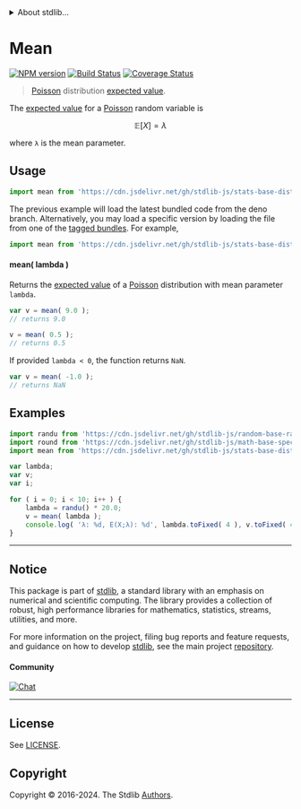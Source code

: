 <!--

@license Apache-2.0

Copyright (c) 2018 The Stdlib Authors.

Licensed under the Apache License, Version 2.0 (the "License");
you may not use this file except in compliance with the License.
You may obtain a copy of the License at

   http://www.apache.org/licenses/LICENSE-2.0

Unless required by applicable law or agreed to in writing, software
distributed under the License is distributed on an "AS IS" BASIS,
WITHOUT WARRANTIES OR CONDITIONS OF ANY KIND, either express or implied.
See the License for the specific language governing permissions and
limitations under the License.

-->


<details>
  <summary>
    About stdlib...
  </summary>
  <p>We believe in a future in which the web is a preferred environment for numerical computation. To help realize this future, we've built stdlib. stdlib is a standard library, with an emphasis on numerical and scientific computation, written in JavaScript (and C) for execution in browsers and in Node.js.</p>
  <p>The library is fully decomposable, being architected in such a way that you can swap out and mix and match APIs and functionality to cater to your exact preferences and use cases.</p>
  <p>When you use stdlib, you can be absolutely certain that you are using the most thorough, rigorous, well-written, studied, documented, tested, measured, and high-quality code out there.</p>
  <p>To join us in bringing numerical computing to the web, get started by checking us out on <a href="https://github.com/stdlib-js/stdlib">GitHub</a>, and please consider <a href="https://opencollective.com/stdlib">financially supporting stdlib</a>. We greatly appreciate your continued support!</p>
</details>

# Mean

[![NPM version][npm-image]][npm-url] [![Build Status][test-image]][test-url] [![Coverage Status][coverage-image]][coverage-url] <!-- [![dependencies][dependencies-image]][dependencies-url] -->

> [Poisson][poisson-distribution] distribution [expected value][expected-value].

<!-- Section to include introductory text. Make sure to keep an empty line after the intro `section` element and another before the `/section` close. -->

<section class="intro">

The [expected value][expected-value] for a [Poisson][poisson-distribution] random variable is

<!-- <equation class="equation" label="eq:poisson_expectation" align="center" raw="\mathbb{E}\left[ X \right] = \lambda" alt="Expected value for a Poisson distribution."> -->

```math
\mathbb{E}\left[ X \right] = \lambda
```

<!-- <div class="equation" align="center" data-raw-text="\mathbb{E}\left[ X \right] = \lambda" data-equation="eq:poisson_expectation">
    <img src="https://cdn.jsdelivr.net/gh/stdlib-js/stdlib@51534079fef45e990850102147e8945fb023d1d0/lib/node_modules/@stdlib/stats/base/dists/poisson/mean/docs/img/equation_poisson_expectation.svg" alt="Expected value for a Poisson distribution.">
    <br>
</div> -->

<!-- </equation> -->

where `λ` is the mean parameter.

</section>

<!-- /.intro -->

<!-- Package usage documentation. -->



<section class="usage">

## Usage

```javascript
import mean from 'https://cdn.jsdelivr.net/gh/stdlib-js/stats-base-dists-poisson-mean@deno/mod.js';
```
The previous example will load the latest bundled code from the deno branch. Alternatively, you may load a specific version by loading the file from one of the [tagged bundles](https://github.com/stdlib-js/stats-base-dists-poisson-mean/tags). For example,

```javascript
import mean from 'https://cdn.jsdelivr.net/gh/stdlib-js/stats-base-dists-poisson-mean@v0.2.0-deno/mod.js';
```

#### mean( lambda )

Returns the [expected value][expected-value] of a [Poisson][poisson-distribution] distribution with mean parameter `lambda`.

```javascript
var v = mean( 9.0 );
// returns 9.0

v = mean( 0.5 );
// returns 0.5
```

If provided `lambda < 0`, the function returns `NaN`.

```javascript
var v = mean( -1.0 );
// returns NaN
```

</section>

<!-- /.usage -->

<!-- Package usage notes. Make sure to keep an empty line after the `section` element and another before the `/section` close. -->

<section class="notes">

</section>

<!-- /.notes -->

<!-- Package usage examples. -->

<section class="examples">

## Examples

<!-- eslint no-undef: "error" -->

```javascript
import randu from 'https://cdn.jsdelivr.net/gh/stdlib-js/random-base-randu@deno/mod.js';
import round from 'https://cdn.jsdelivr.net/gh/stdlib-js/math-base-special-round@deno/mod.js';
import mean from 'https://cdn.jsdelivr.net/gh/stdlib-js/stats-base-dists-poisson-mean@deno/mod.js';

var lambda;
var v;
var i;

for ( i = 0; i < 10; i++ ) {
    lambda = randu() * 20.0;
    v = mean( lambda );
    console.log( 'λ: %d, E(X;λ): %d', lambda.toFixed( 4 ), v.toFixed( 4 ) );
}
```

</section>

<!-- /.examples -->

<!-- Section to include cited references. If references are included, add a horizontal rule *before* the section. Make sure to keep an empty line after the `section` element and another before the `/section` close. -->

<section class="references">

</section>

<!-- /.references -->

<!-- Section for related `stdlib` packages. Do not manually edit this section, as it is automatically populated. -->

<section class="related">

</section>

<!-- /.related -->

<!-- Section for all links. Make sure to keep an empty line after the `section` element and another before the `/section` close. -->


<section class="main-repo" >

* * *

## Notice

This package is part of [stdlib][stdlib], a standard library with an emphasis on numerical and scientific computing. The library provides a collection of robust, high performance libraries for mathematics, statistics, streams, utilities, and more.

For more information on the project, filing bug reports and feature requests, and guidance on how to develop [stdlib][stdlib], see the main project [repository][stdlib].

#### Community

[![Chat][chat-image]][chat-url]

---

## License

See [LICENSE][stdlib-license].


## Copyright

Copyright &copy; 2016-2024. The Stdlib [Authors][stdlib-authors].

</section>

<!-- /.stdlib -->

<!-- Section for all links. Make sure to keep an empty line after the `section` element and another before the `/section` close. -->

<section class="links">

[npm-image]: http://img.shields.io/npm/v/@stdlib/stats-base-dists-poisson-mean.svg
[npm-url]: https://npmjs.org/package/@stdlib/stats-base-dists-poisson-mean

[test-image]: https://github.com/stdlib-js/stats-base-dists-poisson-mean/actions/workflows/test.yml/badge.svg?branch=v0.2.0
[test-url]: https://github.com/stdlib-js/stats-base-dists-poisson-mean/actions/workflows/test.yml?query=branch:v0.2.0

[coverage-image]: https://img.shields.io/codecov/c/github/stdlib-js/stats-base-dists-poisson-mean/main.svg
[coverage-url]: https://codecov.io/github/stdlib-js/stats-base-dists-poisson-mean?branch=main

<!--

[dependencies-image]: https://img.shields.io/david/stdlib-js/stats-base-dists-poisson-mean.svg
[dependencies-url]: https://david-dm.org/stdlib-js/stats-base-dists-poisson-mean/main

-->

[chat-image]: https://img.shields.io/gitter/room/stdlib-js/stdlib.svg
[chat-url]: https://app.gitter.im/#/room/#stdlib-js_stdlib:gitter.im

[stdlib]: https://github.com/stdlib-js/stdlib

[stdlib-authors]: https://github.com/stdlib-js/stdlib/graphs/contributors

[umd]: https://github.com/umdjs/umd
[es-module]: https://developer.mozilla.org/en-US/docs/Web/JavaScript/Guide/Modules

[deno-url]: https://github.com/stdlib-js/stats-base-dists-poisson-mean/tree/deno
[deno-readme]: https://github.com/stdlib-js/stats-base-dists-poisson-mean/blob/deno/README.md
[umd-url]: https://github.com/stdlib-js/stats-base-dists-poisson-mean/tree/umd
[umd-readme]: https://github.com/stdlib-js/stats-base-dists-poisson-mean/blob/umd/README.md
[esm-url]: https://github.com/stdlib-js/stats-base-dists-poisson-mean/tree/esm
[esm-readme]: https://github.com/stdlib-js/stats-base-dists-poisson-mean/blob/esm/README.md
[branches-url]: https://github.com/stdlib-js/stats-base-dists-poisson-mean/blob/main/branches.md

[stdlib-license]: https://raw.githubusercontent.com/stdlib-js/stats-base-dists-poisson-mean/main/LICENSE

[poisson-distribution]: https://en.wikipedia.org/wiki/Poisson_distribution

[expected-value]: https://en.wikipedia.org/wiki/Expected_value

</section>

<!-- /.links -->
